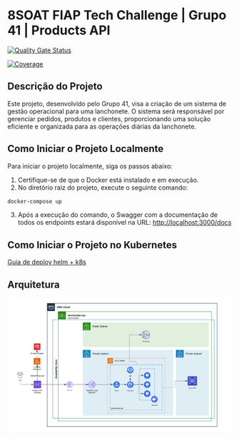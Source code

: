 # 8SOAT FIAP Tech Challenge | Grupo 41 | Products API

[![Quality Gate Status](https://sonarcloud.io/api/project_badges/measure?project=8SOAT-GRUPO-41_tech-challenge-fase-4-products&metric=alert_status)](https://sonarcloud.io/summary/new_code?id=8SOAT-GRUPO-41_tech-challenge-fase-4-products)

[![Coverage](https://sonarcloud.io/api/project_badges/measure?project=8SOAT-GRUPO-41_tech-challenge-fase-4-products&metric=coverage)](https://sonarcloud.io/summary/new_code?id=8SOAT-GRUPO-41_tech-challenge-fase-4-products)


## Descrição do Projeto

Este projeto, desenvolvido pelo Grupo 41, visa a criação de um sistema de gestão operacional para uma lanchonete. O sistema será responsável por gerenciar pedidos, produtos e clientes, proporcionando uma solução eficiente e organizada para as operações diárias da lanchonete.

## Como Iniciar o Projeto Localmente

Para iniciar o projeto localmente, siga os passos abaixo:

1. Certifique-se de que o Docker está instalado e em execução.
2. No diretório raiz do projeto, execute o seguinte comando:

```bash
docker-compose up
```

3. Após a execução do comando, o Swagger com a documentação de todos os endpoints estará disponível na URL:
   [http://localhost:3000/docs](http://localhost:3000/docs)

## Como Iniciar o Projeto no Kubernetes

[Guia de deploy helm + k8s](k8s/README.md)

## Arquitetura

![Arquitetura](diagrams/aws-architecture.png)

